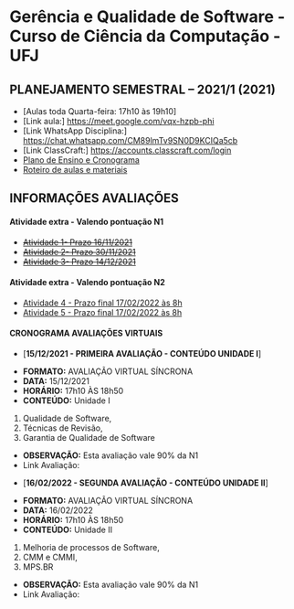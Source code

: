 # Gerência e Qualidade de Software - Curso de Ciência da Computação - UFJ

## PLANEJAMENTO SEMESTRAL – 2021/1 (2021)

- [Aulas toda Quarta-feira: 17h10 às 19h10]
- [Link aula:] https://meet.google.com/vqx-hzpb-phi
- [Link WhatsApp Disciplina:] https://chat.whatsapp.com/CM89lmTv9SN0D9KCIQa5cb
- [Link ClassCraft:] https://accounts.classcraft.com/login
- [Plano de Ensino e Cronograma](documentos/plano_ensino_remoto_gerencia_2021_1_assinado.pdf)
- [Roteiro de aulas e materiais](documentos/roteiro.md)

##  INFORMAÇÕES AVALIAÇÕES

####  Atividade extra - Valendo pontuação N1 

- [~~Atividade 1- Prazo 16/11/2021~~](https://forms.gle/GmDYhQtLE9YpNyAD6)
- [~~Atividade 2- Prazo 30/11/2021~~](https://forms.gle/VmtbFacivmeAu3GMA)
- [~~Atividade 3- Prazo 14/12/2021~~](https://forms.gle/3b8HfrfUmyx4hnkz9)

####  Atividade extra - Valendo pontuação N2

- [Atividade 4 - Prazo final 17/02/2022 às 8h](https://docs.google.com/forms/d/e/1FAIpQLScJPslMfIoVVgXE2G3RCA5TpmX2GemIKHQuouqwla4m8KZDJw/viewform?usp=sf_link)
- [Atividade 5 - Prazo final 17/02/2022 às 8h](https://docs.google.com/forms/d/e/1FAIpQLSdxRBmky6OzdVgnM4pzz72YDEnuSMUqz6UEDwP1qfg_tQji1g/viewform?usp=sf_link)

####  CRONOGRAMA AVALIAÇÕES VIRTUAIS

- [**15/12/2021 - PRIMEIRA AVALIAÇÃO - CONTEÚDO UNIDADE I**]
* **FORMATO:** AVALIAÇÃO VIRTUAL SÍNCRONA
* **DATA:** 15/12/2021
* **HORÁRIO:** 17h10 ÀS 18h50
* **CONTEÚDO:** Unidade I
1. Qualidade de Software, 
2. Técnicas de Revisão, 
3. Garantia de Qualidade de Software
* **OBSERVAÇÃO:** Esta avaliação vale 90% da N1
* Link Avaliação:

- [**16/02/2022 - SEGUNDA AVALIAÇÃO - CONTEÚDO UNIDADE II**]
* **FORMATO:** AVALIAÇÃO VIRTUAL SÍNCRONA
* **DATA:** 16/02/2022
* **HORÁRIO:** 17h10 ÀS 18h50
* **CONTEÚDO:** Unidade II
1. Melhoria de processos de Software, 
2. CMM e CMMI, 
3. MPS.BR
* **OBSERVAÇÃO:** Esta avaliação vale 90% da N1
* Link Avaliação:
